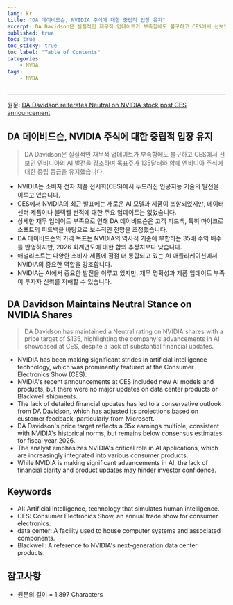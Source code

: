 ```yaml
---
lang: kr
title: "DA 데이비드슨, NVIDIA 주식에 대한 중립적 입장 유지"
excerpt: DA Davidson은 실질적인 재무적 업데이트가 부족함에도 불구하고 CES에서 선보인 엔비디아의 AI 발전을 강조하며 목표주가 135달러와 함께 엔비디아 주식에 대한 중립 등급을 유지했습니다.
published: true
toc: true
toc_sticky: true
toc_label: "Table of Contents"
categories:
    - NVDA
tags:
    - NVDA
---
```


---

  원문: [DA Davidson reiterates Neutral on NVIDIA stock post CES announcement ](https://www.investing.com/news/analyst-ratings/da-davidson-reiterates-neutral-on-nvidia-stock-post-ces-announcement-93CH-3802790)

## DA 데이비드슨, NVIDIA 주식에 대한 중립적 입장 유지

> DA Davidson은 실질적인 재무적 업데이트가 부족함에도 불구하고 CES에서 선보인 엔비디아의 AI 발전을 강조하며 목표주가 135달러와 함께 엔비디아 주식에 대한 중립 등급을 유지했습니다.


- NVIDIA는 소비자 전자 제품 전시회(CES)에서 두드러진 인공지능 기술의 발전을 이루고 있습니다.
- CES에서 NVIDIA의 최근 발표에는 새로운 AI 모델과 제품이 포함되었지만, 데이터 센터 제품이나 블랙웰 선적에 대한 주요 업데이트는 없었습니다.
- 상세한 재무 업데이트 부족으로 인해 DA 데이비드슨은 고객 피드백, 특히 마이크로소프트의 피드백을 바탕으로 보수적인 전망을 조정했습니다.
- DA 데이비드슨의 가격 목표는 NVIDIA의 역사적 기준에 부합하는 35배 수익 배수를 반영하지만, 2026 회계연도에 대한 합의 추정치보다 낮습니다.
- 애널리스트는 다양한 소비자 제품에 점점 더 통합되고 있는 AI 애플리케이션에서 NVIDIA의 중요한 역할을 강조합니다.
- NVIDIA는 AI에서 중요한 발전을 이루고 있지만, 재무 명확성과 제품 업데이트 부족이 투자자 신뢰를 저해할 수 있습니다.

## DA Davidson Maintains Neutral Stance on NVIDIA Shares

> DA Davidson has maintained a Neutral rating on NVIDIA shares with a price target of $135, highlighting the company's advancements in AI showcased at CES, despite a lack of substantial financial updates.


- NVIDIA has been making significant strides in artificial intelligence technology, which was prominently featured at the Consumer Electronics Show (CES).
- NVIDIA's recent announcements at CES included new AI models and products, but there were no major updates on data center products or Blackwell shipments.
- The lack of detailed financial updates has led to a conservative outlook from DA Davidson, which has adjusted its projections based on customer feedback, particularly from Microsoft.
- DA Davidson's price target reflects a 35x earnings multiple, consistent with NVIDIA's historical norms, but remains below consensus estimates for fiscal year 2026.
- The analyst emphasizes NVIDIA's critical role in AI applications, which are increasingly integrated into various consumer products.
- While NVIDIA is making significant advancements in AI, the lack of financial clarity and product updates may hinder investor confidence.

## Keywords

- AI: Artificial Intelligence, technology that simulates human intelligence.
- CES: Consumer Electronics Show, an annual trade show for consumer electronics.
- data center: A facility used to house computer systems and associated components.
- Blackwell: A reference to NVIDIA's next-generation data center products.

## 참고사항

- 원문의 길이 = 1,897 Characters

